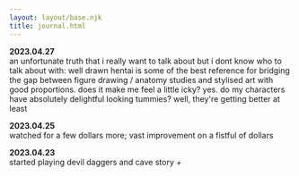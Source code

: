 ```yaml
---
layout: layout/base.njk
title: journal.html
---
```


**2023.04.27**  
an unfortunate truth that i really want to talk about but i dont know who to talk about with: well drawn hentai is some of the best reference for bridging the gap between figure drawing / anatomy studies and stylised art with good proportions. does it make me feel a little icky? yes. do my characters have absolutely delightful looking tummies? well, they're getting better at least

**2023.04.25**  
watched for a few dollars more; vast improvement on a fistful of dollars

**2023.04.23**  
started playing devil daggers and cave story +
